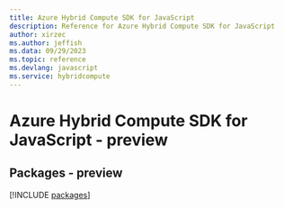 ```yaml
---
title: Azure Hybrid Compute SDK for JavaScript
description: Reference for Azure Hybrid Compute SDK for JavaScript
author: xirzec
ms.author: jeffish
ms.data: 09/29/2023
ms.topic: reference
ms.devlang: javascript
ms.service: hybridcompute
---
```

# Azure Hybrid Compute SDK for JavaScript - preview
## Packages - preview
[!INCLUDE [packages](hybrid-compute-index.md)]